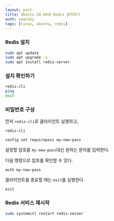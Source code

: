 ```yaml
---
layout: post
title: Ubuntu 20.04에 Redis 설치하기
auth: xuansky
tags: [linux, ubuntu, redis]
---
```


### Redis 설치

```bash
sudo apt update
sudo apt upgrade -y
sudo apt install redis-server
```

### 설치 확인하기
```bash
redis-cli
ping
exit
```

### 비밀번호 구성

먼저 `redis-cli`로 클라이언트 실행하고,

```bash
redis-cli
```

```redis
config set requirepass my-new-pass
```

설정할 암호를 `my-new-pass`대신 원하는 문자를 입력한다.

다음 명령으로 암호를 확인할 수 있다.

```redis
auth my-new-pass
```

클라이언트를 종료할 때는 `exit`를 실행한다.

```redis
exit
```

### Redis 서비스 재시작

```bash
sudo systemctl restart redis-server
```